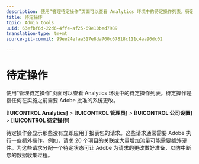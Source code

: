 ```yaml
---
description: 使用“管理待定操作”页面可以查看 Analytics 环境中的待定操作列表。待定操作是指任何在实施之前需要 Adobe 批准的系统更改。
title: 待定操作
topic: Admin tools
uuid: 63efbf6d-22d6-4ffe-af25-69e10bed7989
translation-type: tm+mt
source-git-commit: 99ee24efaa517e8da700c67818c111c4aa90dc02

---
```



# 待定操作

使用“管理待定操作”页面可以查看 Analytics 环境中的待定操作列表。待定操作是指任何在实施之前需要 Adobe 批准的系统更改。

**[!UICONTROL Analytics]** > **[!UICONTROL 管理员]** > **[!UICONTROL 公司设置]** > **[!UICONTROL 待定操作]**

待定操作会显示那些没有立即应用于报表包的请求。这些请求通常需要 Adobe 执行一些额外操作。例如，请求 20 个项目的关联或大量增加流量可能需要额外硬件。为这些请求分配一个待定状态可让 Adobe 为请求的更改做好准备，以防中断您的数据收集过程。
